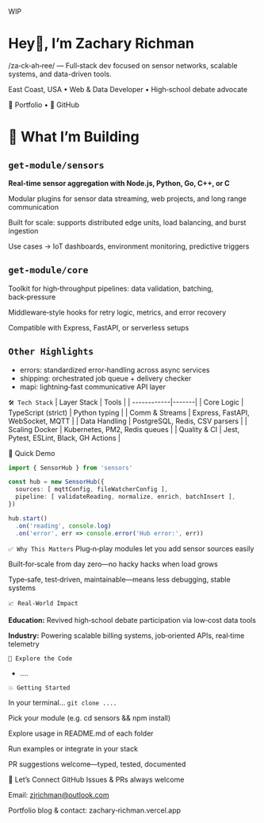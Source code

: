 WIP


# Hey👋, I’m Zachary Richman

/za‑ck‑ah‑ree/ — Full‑stack dev focused on sensor networks, scalable systems, and data-driven tools.

East Coast, USA • Web & Data Developer • High‑school debate advocate

🔗 Portfolio • 🐙 GitHub

# 🔭 What I’m Building
## `get‑module/sensors`

**Real‑time sensor aggregation with Node.js, Python, Go, C++, or C**

Modular plugins for sensor data streaming, web projects, and long range communication

Built for scale: supports distributed edge units, load balancing, and burst ingestion

Use cases → IoT dashboards, environment monitoring, predictive triggers

## `get‑module/core`
Toolkit for high‑throughput pipelines: data validation, batching, back‑pressure

Middleware‑style hooks for retry logic, metrics, and error recovery

Compatible with Express, FastAPI, or serverless setups

## `Other Highlights`
* errors: standardized error‑handling across async services
* shipping: orchestrated job queue + delivery checker
* mapi: lightning‑fast communicative API layer

`🛠 Tech Stack`
| Layer	Stack | Tools |
| ------------|-------|
| Core Logic	| TypeScript (strict) | Python typing |
| Comm & Streams | Express, FastAPI, WebSocket, MQTT |
| Data Handling	| PostgreSQL, Redis, CSV parsers |
| Scaling	Docker | Kubernetes, PM2, Redis queues | 
| Quality & CI	| Jest, Pytest, ESLint, Black, GH Actions |

🚀 Quick Demo
```ts
import { SensorHub } from 'sensors'

const hub = new SensorHub({
  sources: [ mqttConfig, fileWatcherConfig ],
  pipeline: [ validateReading, normalize, enrich, batchInsert ],
})

hub.start()
  .on('reading', console.log)
  .on('error', err => console.error('Hub error:', err))
```

`✅ Why This Matters`
Plug‑n‑play modules let you add sensor sources easily

Built‑for‑scale from day zero—no hacky hacks when load grows

Type‑safe, test‑driven, maintainable—means less debugging, stable systems

`📈 Real‑World Impact`

**Education:** Revived high‑school debate participation via low‑cost data tools

**Industry:** Powering scalable billing systems, job‑oriented APIs, real‑time telemetry

`📂 Explore the Code`
* ....

`💥 Getting Started`

In your terminal... 
`git clone ....`

Pick your module (e.g. cd sensors && npm install)

Explore usage in README.md of each folder

Run examples or integrate in your stack

PR suggestions welcome—typed, tested, documented

🤝 Let’s Connect
GitHub Issues & PRs always welcome

Email: zjrichman@outlook.com

Portfolio blog & contact: zachary‑richman.vercel.app
